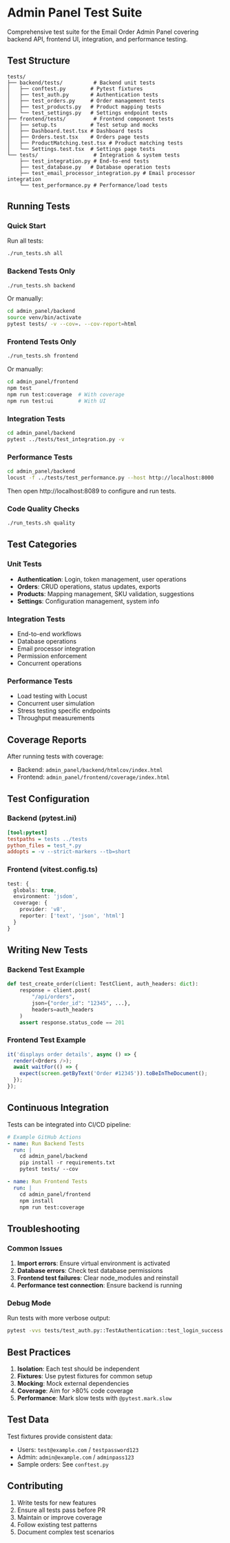 # Admin Panel Test Suite

Comprehensive test suite for the Email Order Admin Panel covering backend API, frontend UI, integration, and performance testing.

## Test Structure

```
tests/
├── backend/tests/          # Backend unit tests
│   ├── conftest.py        # Pytest fixtures
│   ├── test_auth.py       # Authentication tests
│   ├── test_orders.py     # Order management tests
│   ├── test_products.py   # Product mapping tests
│   └── test_settings.py   # Settings endpoint tests
├── frontend/tests/         # Frontend component tests
│   ├── setup.ts           # Test setup and mocks
│   ├── Dashboard.test.tsx # Dashboard tests
│   ├── Orders.test.tsx    # Orders page tests
│   ├── ProductMatching.test.tsx # Product matching tests
│   └── Settings.test.tsx  # Settings page tests
└── tests/                  # Integration & system tests
    ├── test_integration.py # End-to-end tests
    ├── test_database.py   # Database operation tests
    ├── test_email_processor_integration.py # Email processor integration
    └── test_performance.py # Performance/load tests
```

## Running Tests

### Quick Start

Run all tests:
```bash
./run_tests.sh all
```

### Backend Tests Only
```bash
./run_tests.sh backend
```

Or manually:
```bash
cd admin_panel/backend
source venv/bin/activate
pytest tests/ -v --cov=. --cov-report=html
```

### Frontend Tests Only
```bash
./run_tests.sh frontend
```

Or manually:
```bash
cd admin_panel/frontend
npm test
npm run test:coverage  # With coverage
npm run test:ui        # With UI
```

### Integration Tests
```bash
cd admin_panel/backend
pytest ../tests/test_integration.py -v
```

### Performance Tests
```bash
cd admin_panel/backend
locust -f ../tests/test_performance.py --host http://localhost:8000
```
Then open http://localhost:8089 to configure and run tests.

### Code Quality Checks
```bash
./run_tests.sh quality
```

## Test Categories

### Unit Tests
- **Authentication**: Login, token management, user operations
- **Orders**: CRUD operations, status updates, exports
- **Products**: Mapping management, SKU validation, suggestions
- **Settings**: Configuration management, system info

### Integration Tests
- End-to-end workflows
- Database operations
- Email processor integration
- Permission enforcement
- Concurrent operations

### Performance Tests
- Load testing with Locust
- Concurrent user simulation
- Stress testing specific endpoints
- Throughput measurements

## Coverage Reports

After running tests with coverage:
- Backend: `admin_panel/backend/htmlcov/index.html`
- Frontend: `admin_panel/frontend/coverage/index.html`

## Test Configuration

### Backend (pytest.ini)
```ini
[tool:pytest]
testpaths = tests ../tests
python_files = test_*.py
addopts = -v --strict-markers --tb=short
```

### Frontend (vitest.config.ts)
```typescript
test: {
  globals: true,
  environment: 'jsdom',
  coverage: {
    provider: 'v8',
    reporter: ['text', 'json', 'html']
  }
}
```

## Writing New Tests

### Backend Test Example
```python
def test_create_order(client: TestClient, auth_headers: dict):
    response = client.post(
        "/api/orders",
        json={"order_id": "12345", ...},
        headers=auth_headers
    )
    assert response.status_code == 201
```

### Frontend Test Example
```typescript
it('displays order details', async () => {
  render(<Orders />);
  await waitFor(() => {
    expect(screen.getByText('Order #12345')).toBeInTheDocument();
  });
});
```

## Continuous Integration

Tests can be integrated into CI/CD pipeline:

```yaml
# Example GitHub Actions
- name: Run Backend Tests
  run: |
    cd admin_panel/backend
    pip install -r requirements.txt
    pytest tests/ --cov

- name: Run Frontend Tests
  run: |
    cd admin_panel/frontend
    npm install
    npm run test:coverage
```

## Troubleshooting

### Common Issues

1. **Import errors**: Ensure virtual environment is activated
2. **Database errors**: Check test database permissions
3. **Frontend test failures**: Clear node_modules and reinstall
4. **Performance test connection**: Ensure backend is running

### Debug Mode

Run tests with more verbose output:
```bash
pytest -vvs tests/test_auth.py::TestAuthentication::test_login_success
```

## Best Practices

1. **Isolation**: Each test should be independent
2. **Fixtures**: Use pytest fixtures for common setup
3. **Mocking**: Mock external dependencies
4. **Coverage**: Aim for >80% code coverage
5. **Performance**: Mark slow tests with `@pytest.mark.slow`

## Test Data

Test fixtures provide consistent data:
- Users: `test@example.com` / `testpassword123`
- Admin: `admin@example.com` / `adminpass123`
- Sample orders: See `conftest.py`

## Contributing

1. Write tests for new features
2. Ensure all tests pass before PR
3. Maintain or improve coverage
4. Follow existing test patterns
5. Document complex test scenarios